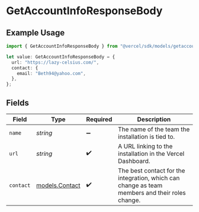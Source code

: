 # GetAccountInfoResponseBody

## Example Usage

```typescript
import { GetAccountInfoResponseBody } from "@vercel/sdk/models/getaccountinfoop.js";

let value: GetAccountInfoResponseBody = {
  url: "https://lazy-celsius.com/",
  contact: {
    email: "Beth94@yahoo.com",
  },
};
```

## Fields

| Field                                                                                          | Type                                                                                           | Required                                                                                       | Description                                                                                    |
| ---------------------------------------------------------------------------------------------- | ---------------------------------------------------------------------------------------------- | ---------------------------------------------------------------------------------------------- | ---------------------------------------------------------------------------------------------- |
| `name`                                                                                         | *string*                                                                                       | :heavy_minus_sign:                                                                             | The name of the team the installation is tied to.                                              |
| `url`                                                                                          | *string*                                                                                       | :heavy_check_mark:                                                                             | A URL linking to the installation in the Vercel Dashboard.                                     |
| `contact`                                                                                      | [models.Contact](../models/contact.md)                                                         | :heavy_check_mark:                                                                             | The best contact for the integration, which can change as team members and their roles change. |